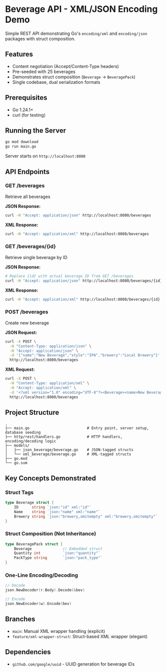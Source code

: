 # Beverage API - XML/JSON Encoding Demo

Simple REST API demonstrating Go's `encoding/xml` and `encoding/json` packages with struct composition.

## Features

- Content negotiation (Accept/Content-Type headers)
- Pre-seeded with 25 beverages
- Demonstrates struct composition (`Beverage` → `BeveragePack`)
- Single codebase, dual serialization formats

## Prerequisites

- Go 1.24.1+
- curl (for testing)

## Running the Server
```bash
go mod download
go run main.go
```

Server starts on `http://localhost:8080`

## API Endpoints

### GET /beverages
Retrieve all beverages

**JSON Response:**
```bash
curl -H "Accept: application/json" http://localhost:8080/beverages
```

**XML Response:**
```bash
curl -H "Accept: application/xml" http://localhost:8080/beverages
```

### GET /beverages/{id}
Retrieve single beverage by ID

**JSON Response:**
```bash
# Replace {id} with actual beverage ID from GET /beverages
curl -H "Accept: application/json" http://localhost:8080/beverages/{id}
```

**XML Response:**
```bash
curl -H "Accept: application/xml" http://localhost:8080/beverages/{id}
```

### POST /beverages
Create new beverage

**JSON Request:**
```bash
curl -X POST \
  -H "Content-Type: application/json" \
  -H "Accept: application/json" \
  -d '{"name":"New Beverage","style":"IPA","brewery":"Local Brewery"}' \
  http://localhost:8080/beverages
```

**XML Request:**
```bash
curl -X POST \
  -H "Content-Type: application/xml" \
  -H "Accept: application/xml" \
  -d '<?xml version="1.0" encoding="UTF-8"?><Beverage><name>New Beverage</name><style>IPA</style><brewery>Local Brewery</brewery></Beverage>' \
  http://localhost:8080/beverages
```

## Project Structure
```
.
├── main.go                          # Entry point, server setup, database seeding
├── http/rest/handlers.go            # HTTP handlers, encoding/decoding logic
├── models/
│   ├── json_beverage/beverage.go    # JSON-tagged structs
│   └── xml_beverage/beverage.go     # XML-tagged structs
├── go.mod
└── go.sum
```

## Key Concepts Demonstrated

### Struct Tags
```go
type Beverage struct {
    ID      string `json:"id" xml:"id"`
    Name    string `json:"name" xml:"name"`
    Brewery string `json:"brewery,omitempty" xml:"brewery,omitempty"`
}
```

### Struct Composition (Not Inheritance)
```go
type BeveragePack struct {
    Beverage              // Embedded struct
    Quantity int          `json:"quantity"`
    PackType string       `json:"pack_type"`
}
```

### One-Line Encoding/Decoding
```go
// Decode
json.NewDecoder(r.Body).Decode(&bev)

// Encode
json.NewEncoder(w).Encode(bev)
```

## Branches

- `main`: Manual XML wrapper handling (explicit)
- `feature/xml-wrapper-struct`: Struct-based XML wrapper (elegant)

## Dependencies

- `github.com/google/uuid` - UUID generation for beverage IDs